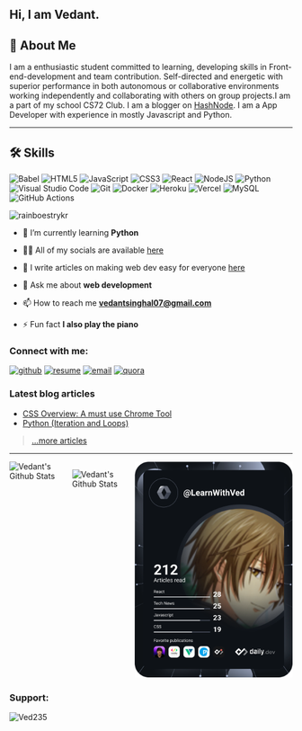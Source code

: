 
Hi, I am Vedant.
---
## 🚀 About Me
I am a enthusiastic student committed to learning, developing skills in Front-end-development and team contribution. Self-directed and energetic with superior performance in both autonomous or collaborative environments working independently and collaborating with others on group projects.I am a part of my school CS72 Club. I am a blogger on [HashNode](https://learnwithved.hashnode.dev/). I am a App Developer with experience in mostly Javascript and Python.

---

  
## 🛠 Skills


![Babel](https://img.shields.io/badge/Babel-F9DC3e?style=for-the-badge&logo=babel&logoColor=black)
![HTML5](https://img.shields.io/badge/html5-%23E34F26.svg?style=for-the-badge&logo=html5&logoColor=white)
![JavaScript](https://img.shields.io/badge/javascript-%23323330.svg?style=for-the-badge&logo=javascript&logoColor=%23F7DF1E)
![CSS3](https://img.shields.io/badge/css3-%231572B6.svg?style=for-the-badge&logo=css3&logoColor=white)
![React](https://img.shields.io/badge/react-%2320232a.svg?style=for-the-badge&logo=react&logoColor=%2361DAFB)
![NodeJS](https://img.shields.io/badge/node.js-6DA55F?style=for-the-badge&logo=node.js&logoColor=white)
![Python](https://img.shields.io/badge/python-3670A0?style=for-the-badge&logo=python&logoColor=ffdd54)
![Visual Studio Code](https://img.shields.io/badge/Visual%20Studio%20Code-0078d7.svg?style=for-the-badge&logo=visual-studio-code&logoColor=white)
![Git](https://img.shields.io/badge/git-%23F05033.svg?style=for-the-badge&logo=git&logoColor=white)
![Docker](https://img.shields.io/badge/docker-%230db7ed.svg?style=for-the-badge&logo=docker&logoColor=white)
![Heroku](https://img.shields.io/badge/heroku-%23430098.svg?style=for-the-badge&logo=heroku&logoColor=white)
![Vercel](https://img.shields.io/badge/vercel-%23000000.svg?style=for-the-badge&logo=vercel&logoColor=white)
![MySQL](https://img.shields.io/badge/mysql-%2300f.svg?style=for-the-badge&logo=mysql&logoColor=white)
![GitHub Actions](https://img.shields.io/badge/githubactions-%232671E5.svg?style=for-the-badge&logo=githubactions&logoColor=white)

<p align="left"> <img src="https://komarev.com/ghpvc/?username=Ved235&label=Profile%20views&color=0e75b6&style=flat" alt="rainboestrykr" /> </p>


- 🌱 I’m currently learning **Python**

- 👨‍💻 All of my socials are available [here](https://ayo.so/ved235)

- 📝 I write articles on making web dev easy for everyone [here](https://learnwithved.hashnode.dev/)

- 💬 Ask me about **web development**

- 📫 How to reach me **vedantsinghal07@gmail.com**

- ⚡ Fun fact **I also play the piano**
<h3 align="left">Connect with me:</h3>
<p align="left">
  

[![github](https://img.shields.io/badge/Github-%23121011.svg?style=for-the-badge&logo=github&logoColor=white)](https://github.com/Ved235)
[![resume](https://img.shields.io/badge/Resume-0A66C2?style=for-the-badge&logo=revolut&logoColor=white)](https://drive.google.com/file/d/1HtiyYa5ExaiePsVReD6UYYZnhaBduFCT/view?usp=sharing)
[![email](https://img.shields.io/badge/Email-1DA1F2?style=for-the-badge&logo=Minutemailer&logoColor=white)](mailto:vedantsinghal07@gmail.com )
[![quora](https://img.shields.io/badge/Quora-B92B27?style=for-the-badge&logo=quora&logoColor=white)](https://learnwithved.quora.com/)
  
</p>

### Latest blog articles

<!-- BLOG-POST-LIST:START -->
- [CSS Overview: A must use Chrome Tool](https://learnwithved.hashnode.dev/css-overview-a-must-use-chrome-tool)
- [Python (Iteration and Loops)](https://learnwithved.hashnode.dev/python-iteration-and-loops)
<!-- BLOG-POST-LIST:END -->

> [...more articles](https://learnwithved.hashnode.dev/)
---

<div style="display:flex">
<img  align="center" src="https://user-images.githubusercontent.com/88609765/142573236-81f489a3-c163-45aa-a565-d65dd8ee685a.png" alt="Vedant's Github Stats">

<p><img align="center" src="https://github-readme-stats.vercel.app/api/top-langs?username=Ved235&show_icons=true&locale=en&layout=compact" alt="Vedant's Github Stats" /></p>
<a href="https://app.daily.dev/LearnWithVed"><img src="https://github.com/Ved235/Ved235/blob/main/devcard.svg" width="400" alt="Ved's Dev Card"/></a>
</div>
<h3 align="left">Support:</h3>
<p><a href="https://www.buymeacoffee.com/ved235"> <img align="left" src="https://cdn.buymeacoffee.com/buttons/v2/default-yellow.png" height="50" width="210" alt="Ved235" /></a></p><br><br>




